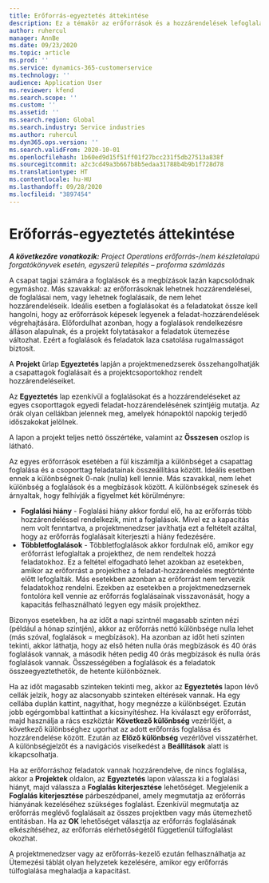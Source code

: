 ```yaml
---
title: Erőforrás-egyeztetés áttekintése
description: Ez a témakör az erőforrások és a hozzárendelések lefoglalásáról igazított projektekhez való hozzárendeléséről nyújt információt.
author: ruhercul
manager: AnnBe
ms.date: 09/23/2020
ms.topic: article
ms.prod: ''
ms.service: dynamics-365-customerservice
ms.technology: ''
audience: Application User
ms.reviewer: kfend
ms.search.scope: ''
ms.custom: ''
ms.assetid: ''
ms.search.region: Global
ms.search.industry: Service industries
ms.author: ruhercul
ms.dyn365.ops.version: ''
ms.search.validFrom: 2020-10-01
ms.openlocfilehash: 1b60ed9d15f51ff01f27bcc231f5db27513a838f
ms.sourcegitcommit: a2c3cd49a3b667b8b5edaa31788b4b9b1f728d78
ms.translationtype: HT
ms.contentlocale: hu-HU
ms.lasthandoff: 09/28/2020
ms.locfileid: "3897454"
---
```

# <a name="resource-reconciliation-overview"></a>Erőforrás-egyeztetés áttekintése

_**A következőre vonatkozik:** Project Operations erőforrás-/nem készletalapú forgatókönyvek esetén, egyszerű telepítés – proforma számlázás_

A csapat tagjai számára a foglalások és a megbízások lazán kapcsolódnak egymáshoz. Más szavakkal: az erőforrásoknak lehetnek hozzárendelései, de foglalásai nem, vagy lehetnek foglalásaik, de nem lehet hozzárendeléseik. Ideális esetben a foglalásokat és a feladatokat össze kell hangolni, hogy az erőforrások képesek legyenek a feladat-hozzárendelések végrehajtására. Előfordulhat azonban, hogy a foglalások rendelkezésre álláson alapulnak, és a projekt folytatásakor a feladatok ütemezése változhat. Ezért a foglalások és feladatok laza csatolása rugalmasságot biztosít.

A **Projekt** űrlap **Egyeztetés** lapján a projektmenedzserek összehangolhatják a csapattagok foglalásait és a projektcsoportokhoz rendelt hozzárendeléseiket.

Az **Egyeztetés** lap ezenkívül a foglalásokat és a hozzárendeléseket az egyes csoporttagok egyedi feladat-hozzárendelésének szintjéig mutatja. Az órák olyan cellákban jelennek meg, amelyek hónapoktól napokig terjedő időszakokat jelölnek.

A lapon a projekt teljes nettó összértéke, valamint az **Összesen** oszlop is látható.

Az egyes erőforrások esetében a fül kiszámítja a különbséget a csapattag foglalása és a csoporttag feladatainak összeállítása között. Ideális esetben ennek a különbségnek 0-nak (nulla) kell lennie. Más szavakkal, nem lehet különbség a foglalások és a megbízások között. A különbségek színesek és árnyaltak, hogy felhívják a figyelmet két körülményre:

- **Foglalási hiány** - Foglalási hiány akkor fordul elő, ha az erőforrás több hozzárendeléssel rendelkezik, mint a foglalások. Mivel ez a kapacitás nem volt fenntartva, a projektmenedzser javíthatja ezt a feltételt azáltal, hogy az erőforrás foglalásait kiterjeszti a hiány fedezésére.
- **Többletfoglalások** - Többletfoglalások akkor fordulnak elő, amikor egy erőforrást lefoglaltak a projekthez, de nem rendeltek hozzá feladatokhoz. Ez a feltétel elfogadható lehet azokban az esetekben, amikor az erőforrást a projekthez a feladat-hozzárendelés megtörténte előtt lefoglalták. Más esetekben azonban az erőforrást nem tervezik feladatokhoz rendelni. Ezekben az esetekben a projektmenedzsernek fontolóra kell vennie az erőforrás foglalásainak visszavonását, hogy a kapacitás felhasználható legyen egy másik projekthez.

Bizonyos esetekben, ha az időt a napi szintnél magasabb szinten nézi (például a hónap szintjén), akkor az erőforrás nettó különbsége nulla lehet (más szóval, foglalások = megbízások). Ha azonban az időt heti szinten tekinti, akkor láthatja, hogy az első héten nulla órás megbízások és 40 órás foglalások vannak, a második héten pedig 40 órás megbízások és nulla órás foglalások vannak. Összességében a foglalások és a feladatok összeegyeztethetők, de hetente különböznek.

Ha az időt magasabb szinteken tekinti meg, akkor az **Egyeztetés** lapon lévő cellák jelzik, hogy az alacsonyabb szinteken eltérések vannak. Ha egy cellába duplán kattint, nagyíthat, hogy megnézze a különbséget. Ezután jobb egérgombbal kattinthat a kicsinyítéshez. Ha kiválaszt egy erőforrást, majd használja a rács eszköztár **Következő különbség** vezérlőjét, a következő különbséghez ugorhat az adott erőforrás foglalása és hozzárendelése között. Ezután az **Előző különbség** vezérlővel visszatérhet. A különbségjelzőt és a navigációs viselkedést a **Beállítások** alatt is kikapcsolhatja.


Ha az erőforráshoz feladatok vannak hozzárendelve, de nincs foglalása, akkor a **Projektek** oldalon, az **Egyeztetés** lapon válassza ki a foglalási hiányt, majd válassza a **Foglalás kiterjesztése** lehetőséget. Megjelenik a **Foglalás kiterjesztése** párbeszédpanel, amely megmutatja az erőforrás hiányának kezeléséhez szükséges foglalást. Ezenkívül megmutatja az erőforrás meglévő foglalásait az összes projektben vagy más ütemezhető entitásban. Ha az **OK** lehetőséget választja az erőforrás foglalásának elkészítéséhez, az erőforrás elérhetőségétől függetlenül túlfoglalást okozhat.

A projektmenedzser vagy az erőforrás-kezelő ezután felhasználhatja az Ütemezési táblát olyan helyzetek kezelésére, amikor egy erőforrás túlfoglalása meghaladja a kapacitást.

